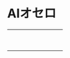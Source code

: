<!DOCTYPE html>
<html>
  <head>
    <meta charset="UTF-8">
    <title>AIオセロ</title>
    <link rel="stylesheet" href="style.css">
  </head>
  <body>
    <h1>AIオセロ</h1>
    <table>
      <tbody>
        <tr>
          <td class="square" data-row="0" data-col="0"></td>
          <td class="square" data-row="0" data-col="1"></td>
          <td class="square" data-row="0" data-col="2"></td>
          <td class="square" data-row="0" data-col="3"></td>
          <td class="square" data-row="0" data-col="4"></td>
          <td class="square" data-row="0" data-col="5"></td>
          <td class="square" data-row="0" data-col="6"></td>
          <td class="square" data-row="0" data-col="7"></td>
        </tr>
        <tr>
          <td class="square" data-row="1" data-col="0"></td>
          <td class="square" data-row="1" data-col="1"></td>
          <td class="square" data-row="1" data-col="2"></td>
          <td class="square" data-row="1" data-col="3"></td>
          <td class="square" data-row="1" data-col="4"></td>
          <td class="square" data-row="1" data-col="5"></td>
          <td class="square" data-row="1" data-col="6"></td>
          <td class="square" data-row="1" data-col="7"></td>
        </tr>
        <tr>
          <td class="square" data-row="2" data-col="0"></td>
          <td class="square" data-row="2" data-col="1"></td>
          <td class="square" data-row="2" data-col="2"></td>
          <td class="square" data-row="2" data-col="3"></td>
          <td class="square" data-row="2" data-col="4"></td>
          <td class="square" data-row="2" data-col="5"></td>
          <td class="square" data-row="2" data-col="6"></td>
          <td class="square" data-row="2" data-col="7"></td>
        </tr>
        <tr>
          <td class="square" data-row="3" data-col="0"></td>
          <td class="square" data-row="3" data-col="1"></td>
          <td class="square" data-row="3" data-col="2"></td>
          <td class="square" data-row="3" data-col="3"></td>
          <td class="square" data-row="3" data-col="4"></td>
          <td class="square" data-row="3" data-col="5"></td>
          <td class="square" data-row="3" data-col="6"></td>
          <td class="square" data-row="3" data-col="7"></td>
        </tr>
        <tr>
          <td class="square" data-row="4" data-col="0"></td>
          <td class="square" data-row="4" data-col="1"></td>
          <td class="square" data-row="4" data-col="2"></td>
          <td class="square" data-row="4" data-col="3"></td>
          <td class="square" data-row="4" data-col="4"></td>
          <td class="square" data-row="4" data-col="5"></td>
          <td class="square" data-row="4" data-col="6"></td>
          <td class="square" data-row="4" data-col="7"></td>
        </tr>
        <tr>
          <td class="square" data-row="5" data-col="0"></td>
          <td class="square" data-row="5" data-col="1"></td>
          <td class="square" data-row="5" data-col="2"></td>
          <td class="square" data-row="5" data-col="3"></td>
          <td class="square" data-row="5" data-col="4"></td>
          <td class="square" data-row="5" data-col="5"></td>
          <td class="square" data-row="5" data-col="6"></td>
          <td class="square" data-row="5" data-col="7"></td>
        </tr>
        <tr>
          <td class="square" data-row="6" data-col="0"></td>
          <td class="square" data-row="6" data-col="1"></td>
          <td class="square" data-row="6" data-col="2"></td>
          <td class="square" data-row="6" data-col="3"></td>
          <td class="square" data-row="6" data-col="4"></td>
          <td class="square" data-row="6" data-col="5"></td>
          <td class="square" data-row="6" data-col="6"></td>
          <td class="square" data-row="6" data-col="7"></td>
        </tr>
        <tr>
          <td class="square" data-row="7" data-col="0"></td>
          <td class="square" data-row="7" data-col="1"></td>
          <td class="square" data-row="7" data-col="2"></td>
          <td class="square" data-row="7" data-col="3"></td>
          <td class="square" data-row="7" data-col="4"></td>
          <td class="square" data-row="7" data-col="5"></td>
          <td class="square" data-row="7" data-col="6"></td>
          <td class="square" data-row="7" data-col="7"></td>
        </tr>
       </tbody>
       </table>

<script>
const player1 = "black"; // プレイヤー1の色
const player2 = "white"; // プレイヤー2の色
let currentPlayer = player1; // 現在のプレイヤーを初期化
const board = []; // 盤面を表す2次元配列
const squares = document.querySelectorAll(".square"); // 盤面のマスを取得



// 盤面を初期化する関数
function initializeBoard() {
  for (let i = 0; i < 8; i++) {
    board[i] = [];
    for (let j = 0; j < 8; j++) {
      board[i][j] = null;
    }
  }
  board[3][3] = player1;
  board[3][4] = player2;
  board[4][3] = player2;
  board[4][4] = player1;
}

// 盤面を描画する関数
function drawBoard() {
  for (let i = 0; i < squares.length; i++) {
    const row = squares[i].getAttribute("data-row");
    const col = squares[i].getAttribute("data-col");
    squares[i].classList.remove(player1, player2);
    if (board[row][col]) {
      squares[i].classList.add(board[row][col]);
    }
  }
}

// マスがクリックされた時に呼ばれる関数
function handleClick() {
  const row = this.getAttribute("data-row");
  const col = this.getAttribute("data-col");
  if (isValidMove(row, col)) {
    board[row][col] = currentPlayer;
    flipPieces(row, col);
    if (currentPlayer === player1) {
      currentPlayer = player2;
    } else {
      currentPlayer = player1;
    }
    drawBoard();
    updateScore();
    checkEndGame();
  }
}

// 石を裏返す関数
function flipPieces(row, col) {
  const directions = ["up", "down", "left", "right", "upleft", "upright", "downleft", "downright"];
  for (let i = 0; i < directions.length; i++) {
    const flippedPieces = getFlippedPieces(row, col, directions[i]);
    for (let j = 0; j < flippedPieces.length; j++) {
      const flippedRow = flippedPieces[j][0];
      const flippedCol = flippedPieces[j][1];
      board[flippedRow][flippedCol] = currentPlayer;
    }
  }
}

// 指定された方向にある裏返すべき石を取得する関数
function getFlippedPieces(row, col, direction) {
  const flippedPieces = [];
  let currentRow = parseInt(row);
  let currentCol = parseInt(col);
  let nextRow = currentRow + getRowOffset(direction);
  let nextCol = currentCol + getColOffset(direction);
  while (isValidPosition(nextRow, nextCol) && board[nextRow][nextCol] && board[nextRow][nextCol] !== currentPlayer) {
    flippedPieces.push([nextRow, nextCol]);
    currentRow = nextRow;
    currentCol = nextCol;
    nextRow = currentRow + getRowOffset(direction);
    nextCol = currentCol + getColOffset(direction);
  }
  if (isValidPosition(nextRow, nextCol) && board[nextRow][nextCol] === currentPlayer) {
    return flipped

} else {
return [];
}
}

// 指定された方向に対して、行方向のオフセットを取得する関数
function getRowOffset(direction) {
if (direction.indexOf("up") !== -1) {
return -1;
} else if (direction.indexOf("down") !== -1) {
return 1;
} else {
return 0;
}
}

// 指定された方向に対して、列方向のオフセットを取得する関数
function getColOffset(direction) {
if (direction.indexOf("left") !== -1) {
return -1;
} else if (direction.indexOf("right") !== -1) {
return 1;
} else {
return 0;
}
}

// 指定されたマスが有効な着手かどうかを判定する関数
function isValidMove(row, col) {
if (board[row][col]) {
return false;
}
const directions = ["up", "down", "left", "right", "upleft", "upright", "downleft", "downright"];
for (let i = 0; i < directions.length; i++) {
if (hasOpponentPiece(row, col, directions[i])) {
return true;
}
}
return false;
}

// 指定されたマスが有効な位置かどうかを判定する関数
function isValidPosition(row, col) {
return row >= 0 && row < 8 && col >= 0 && col < 8;
}

// 指定されたマスから指定された方向に対して、相手の石があるかどうかを判定する関数
function hasOpponentPiece(row, col, direction) {
const opponent = currentPlayer === player1 ? player2 : player1;
let currentRow = parseInt(row);
let currentCol = parseInt(col);
let nextRow = currentRow + getRowOffset(direction);
let nextCol = currentCol + getColOffset(direction);
while (isValidPosition(nextRow, nextCol) && board[nextRow][nextCol] === opponent) {
currentRow = nextRow;
currentCol = nextCol;
nextRow = currentRow + getRowOffset(direction);
nextCol = currentCol + getColOffset(direction);
}
if (isValidPosition(nextRow, nextCol) && board[nextRow][nextCol] === currentPlayer) {
return true;
} else {
return false;
}
}

// スコアを更新する関数
function updateScore() {
let blackCount = 0;
let whiteCount = 0;
for (let i = 0; i < 8; i++) {
for (let j = 0; j < 8; j++) {
if (board[i][j] === player1) {
blackCount++;
} else if (board[i][j] === player2) {
whiteCount++;
}
}
}
const blackScore = document.getElementById("black-score");
const whiteScore = document.getElementById("white-score");
blackScore.textContent = blackCount;
whiteScore.textContent = whiteCount;
}

// ゲームが終了したかどうかをチェックする関数
function checkEndGame() {
if (isBoardFull() || !has

validMove()) {
currentPlayer = currentPlayer === player1 ? player2 : player1;
updateScore();
displayBoard();
checkPossibleMoves();
if (!hasValidMove()) {
currentPlayer = currentPlayer === player1 ? player2 : player1;
checkPossibleMoves();
if (!hasValidMove()) {
endGame();
}
}
}
}

// ゲームが終了したことを表示する関数
function endGame() {
const message = document.getElementById("message");
const winner = getWinner();
if (winner) {
message.textContent = ${winner} wins!;
} else {
message.textContent = "Tie game!";
}
}

// 勝者を取得する関数
function getWinner() {
const blackCount = parseInt(document.getElementById("black-score").textContent);
const whiteCount = parseInt(document.getElementById("white-score").textContent);
if (blackCount > whiteCount) {
return "Black";
} else if (whiteCount > blackCount) {
return "White";
} else {
return null;
}
}

// オセロボードを初期化する関数
function initBoard() {
board = [];
for (let i = 0; i < 8; i++) {
board.push([]);
for (let j = 0; j < 8; j++) {
board[i][j] = null;
}
}
board[3][3] = player1;
board[3][4] = player2;
board[4][3] = player2;
board[4][4] = player1;
}

// ゲームを開始する関数
function startGame() {
initBoard();
updateScore();
displayBoard();
checkPossibleMoves();
}

// ゲームを再開する関数
function restartGame() {
currentPlayer = player1;
initBoard();
updateScore();
displayBoard();
checkPossibleMoves();
}

// ゲームをリセットする関数
function resetGame() {
const message = document.getElementById("message");
message.textContent = "";
restartGame();
}

// ゲームを初期化する関数
function initGame() {
const startButton = document.getElementById("start-button");
const resetButton = document.getElementById("reset-button");
const restartButton = document.getElementById("restart-button");
startButton.addEventListener("click", startGame);
resetButton.addEventListener("click", resetGame);
restartButton.addEventListener("click", restartGame);
}

initGame();

</script>
</body>
</html>
